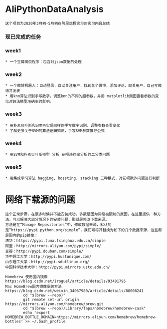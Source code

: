 # AliPythonDataAnalysis
    这个项目为2020年3月初-5月初在阿里远程实习的实习内容总结
    
### 现已完成的任务
  
### week1
    * 一个豆瓣爬虫程序：包含对json数据的处理
  
### week2
    * 一个微博机器人：自动登录，自动关注用户，找到某个微博，添加评论，取关用户，自己写微博并发表
    * 用knn算法识别手写数字，调整knn的不同的超参数，并用 matplotlib画图查看参数的变化对算法模型准确率的影响。

### week3
    * 用朴素贝叶斯和SVM再实现同样的手写数字识别，调整参数查看变化
    * 了解更多关于SVM的算法逻辑知识，手写SVM参数推导公式
    
### week4
    * 用SVM和朴素贝叶斯模型 分析 花呗违约率分析的二分类问题

### week5
    * 用集成学习算法 bagging, bossting, stacking 三种模式，对花呗欺诈问题进行判断



# 网络下载源的问题
    这个正常步骤，在很多时候并不能安装成功，多数是因为网络被限制的原因，在这里提供一种方法，可以解决大部分情况下的安装问题，那就是修改下载来源。
    方法是在“Manage Repositories”中，修改数据来源，默认的是“https://pypi.python.org/simple”，我们可将其替换为如下的几个数据来源，这些都是国内的pip镜像：
    清华：https://pypi.tuna.tsinghua.edu.cn/simple
    阿里：http://mirrors.aliyun.com/pypi/simple/
    豆瓣：http://pypi.douban.com/simple/
    华中理工大学：http://pypi.hustunique.com/
    山东理工大学：http://pypi.sdutlinux.org/
    中国科学技术大学：http://pypi.mirrors.ustc.edu.cn/
    
    Homebrew 使用国内镜像 https://blog.csdn.net/iroguel/article/details/93481795
    Mac HomeBrew国内镜像安装方法    https://blog.csdn.net/weixin_34067980/article/details/88008241
            cd "$(brew --repo)"
            git remote set-url origin https://mirrors.aliyun.com/homebrew/brew.git
            cd "$(brew --repo)/Library/Taps/homebrew/homebrew-cask"
            echo 'export HOMEBREW_BOTTLE_DOMAIN=https://mirrors.aliyun.com/homebrew/homebrew-bottles' >> ~/.bash_profile
    

